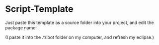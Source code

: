 # Script-Template

Just paste this template as a source folder into your project, and edit the package name!

(I paste it into the .tribot folder on my computer, and refresh my eclipse.)
